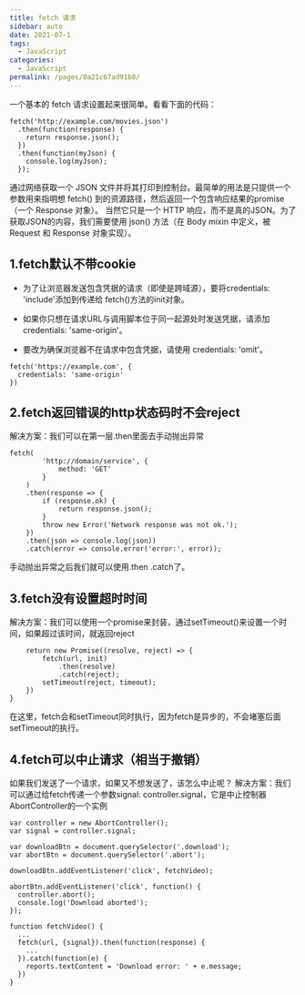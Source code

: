 ```yaml
---
title: fetch 请求
sidebar: auto
date: 2021-07-1
tags: 
  - JavaScript
categories: 
  - JavaScript
permalink: /pages/0a21c67ad91b8/
---
```


一个基本的 fetch 请求设置起来很简单。看看下面的代码：

```
fetch('http://example.com/movies.json')
  .then(function(response) {
    return response.json();
  })
  .then(function(myJson) {
    console.log(myJson);
  });
```
通过网络获取一个 JSON 文件并将其打印到控制台。最简单的用法是只提供一个参数用来指明想 fetch() 到的资源路径，然后返回一个包含响应结果的promise（一个 Response 对象）。
当然它只是一个 HTTP 响应，而不是真的JSON。为了获取JSON的内容，我们需要使用 json() 方法（在 Body mixin 中定义，被 Request 和 Response 对象实现）。

## 1.fetch默认不带cookie

- 为了让浏览器发送包含凭据的请求（即使是跨域源），要将credentials: 'include'添加到传递给 fetch()方法的init对象。


- 如果你只想在请求URL与调用脚本位于同一起源处时发送凭据，请添加 credentials: 'same-origin'。


- 要改为确保浏览器不在请求中包含凭据，请使用 credentials: 'omit'。

```
fetch('https://example.com', {
  credentials: 'same-origin'
})
```

## 2.fetch返回错误的http状态码时不会reject

解决方案：我们可以在第一层.then里面去手动抛出异常
```
fetch(
        'http://domain/service', {
            method: 'GET'
        }
    )
    .then(response => {
        if (response.ok) {
            return response.json();
        }
        throw new Error('Network response was not ok.');
    })
    .then(json => console.log(json))
    .catch(error => console.error('error:', error));
```
手动抛出异常之后我们就可以使用.then .catch了。

## 3.fetch没有设置超时时间
解决方案：我们可以使用一个promise来封装，通过setTimeout()来设置一个时间，如果超过该时间，就返回reject
```
    return new Promise((resolve, reject) => {
        fetch(url, init)
            .then(resolve)
            .catch(reject);
        setTimeout(reject, timeout);
    })
}
```
在这里，fetch会和setTimeout同时执行，因为fetch是异步的，不会堵塞后面setTimeout的执行。

## 4.fetch可以中止请求（相当于撤销）
如果我们发送了一个请求，如果又不想发送了，该怎么中止呢？ 解决方案：我们可以通过给fetch传递一个参数signal: controller.signal，它是中止控制器AbortController的一个实例

```
var controller = new AbortController();
var signal = controller.signal;

var downloadBtn = document.querySelector('.download');
var abortBtn = document.querySelector('.abort');

downloadBtn.addEventListener('click', fetchVideo);

abortBtn.addEventListener('click', function() {
  controller.abort();
  console.log('Download aborted');
});

function fetchVideo() {
  ...
  fetch(url, {signal}).then(function(response) {
    ...
  }).catch(function(e) {
    reports.textContent = 'Download error: ' + e.message;
  })
}
```


